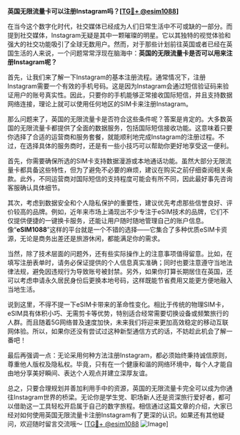 **英国无限流量卡可以注册Instagram吗？[[TG💪+ @esim1088](https://t.me/s/esim1088)]**

在当今这个数字化时代，社交媒体已经成为人们日常生活中不可或缺的一部分。而提到社交媒体，Instagram无疑是其中一颗璀璨的明星。它以其独特的视觉体验和强大的社交功能吸引了全球无数用户。然而，对于那些计划前往英国或者已经在英国生活的人来说，一个问题常常浮现在脑海中：**英国的无限流量卡是否可以用来注册Instagram呢？**

首先，让我们来了解一下Instagram的基本注册流程。通常情况下，注册Instagram需要一个有效的手机号码。这是因为Instagram会通过短信验证码来验证用户的账号真实性。因此，只要你的手机能够正常接收国际短信，并且支持数据网络连接，理论上就可以使用任何地区的SIM卡来注册Instagram。

那么问题来了，英国的无限流量卡是否符合这些条件呢？答案是肯定的。大多数英国的无限流量卡都提供了全面的数据服务，包括国际短信接收功能。这意味着只要你选择了合适的运营商和服务套餐，就能顺利地完成Instagram的注册过程。不过，在选择具体的服务商时，还是有一些小技巧可以帮助你更好地享受这一便利。

首先，你需要确保所选的SIM卡支持数据漫游或本地通话功能。虽然大部分无限流量卡都具备这些特性，但为了避免不必要的麻烦，建议在购买之前仔细查阅相关条款。此外，不同运营商对国际短信的支持程度可能会有所不同，因此最好事先咨询客服确认具体细节。

其次，考虑到数据安全和个人隐私保护的重要性，建议优先考虑那些信誉良好、评价较高的品牌。例如，近年来市场上涌现出不少专注于eSIM技术的品牌，它们不仅提供便捷的一键换卡服务，还能让用户随时随地管理自己的账户信息。像“**eSIM1088**”这样的平台就是一个不错的选择——它集合了多种优质eSIM卡资源，无论是商务出差还是旅游休闲，都能满足你的需求。

当然，除了技术层面的问题外，还有些实际操作上的注意事项值得留意。比如，在填写注册表单时，请务必保证提供的个人信息真实准确；同时也要注意遵守当地法律法规，避免因违规行为导致账号被封禁。另外，如果你打算长期居住在英国，还可以考虑申请永久居民身份后更换本地号码，这样既能节省费用又能更方便地融入当地生活。

说到这里，不得不提一下eSIM卡带来的革命性变化。相比于传统的物理SIM卡，eSIM具有体积小巧、无需剪卡等优势，特别适合经常需要切换设备或频繁旅行的人群。而且随着5G网络普及速度加快，未来我们将迎来更加高效稳定的移动互联网体验。所以，如果你还没有尝试过这种新型通信方式的话，不妨趁此机会了解一番吧！

最后再强调一点：无论采用何种方法注册Instagram，都必须始终秉持诚信原则，尊重他人版权及隐私权。毕竟，只有在一个健康和谐的网络环境中，每个人才能自由地分享美好瞬间、表达个人观点并建立深厚友谊。

总之，只要合理规划并善加利用手中的资源，英国的无限流量卡完全可以成为你通往Instagram世界的桥梁。无论你是学生党、职场新人还是资深旅行爱好者，都可以借助这一工具轻松开启属于自己的数字旅程。相信通过这篇文章的介绍，大家已经对如何使用英国无限流量卡注册Instagram有了更深的认识。如果还有其他疑问，欢迎随时留言交流哦～ [[TG💪+ @esim1088](https://t.me/s/esim1088) ![Image](https://i.postimg.cc/4NQfJmqS/Snipaste-2025-05-13-00-14-12.png)]
